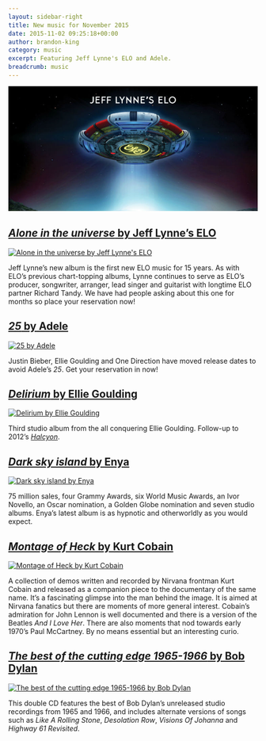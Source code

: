 ```yaml
---
layout: sidebar-right
title: New music for November 2015
date: 2015-11-02 09:25:18+00:00
author: brandon-king
category: music
excerpt: Featuring Jeff Lynne's ELO and Adele.
breadcrumb: music
---
```

![Alone in the universe by Jeff Lynne's ELO](/images/featured/featured-alone-in-the-universe.jpg)

## [<cite>Alone in the universe</cite> by Jeff Lynne&#8217;s ELO](https://suffolk.spydus.co.uk/cgi-bin/spydus.exe/ENQ/OPAC/BIBENQ/24231182?QRY=CTIBIB%3C%20IRN(56735875)&QRYTEXT=Alone%20in%20the%20universe%20%5Bsound%20recording%5D)

[![Alone in the universe by Jeff Lynne's ELO](http://suffolklibraries.co.uk/wp-content/uploads/2015/10/aloneintheuniverse.jpg)](https://suffolk.spydus.co.uk/cgi-bin/spydus.exe/ENQ/OPAC/BIBENQ/24231182?QRY=CTIBIB%3C%20IRN(56735875)&QRYTEXT=Alone%20in%20the%20universe%20%5Bsound%20recording%5D)

Jeff Lynne’s new album is the first new ELO music for 15 years. As with ELO’s previous chart-topping albums, Lynne continues to serve as ELO’s producer, songwriter, arranger, lead singer and guitarist with longtime ELO partner Richard Tandy. We have had people asking about this one for months so place your reservation now!

## [<cite>25</cite> by Adele](https://suffolk.spydus.co.uk/cgi-bin/spydus.exe/ENQ/OPAC/BIBENQ/2092417?QRY=CTIBIB%3C%20IRN(32303861)&QRYTEXT=25%20%5Bsound%20recording%5D)

[![25 by Adele](http://suffolklibraries.co.uk/wp-content/uploads/2015/11/adele25.jpg)](https://suffolk.spydus.co.uk/cgi-bin/spydus.exe/ENQ/OPAC/BIBENQ/2092417?QRY=CTIBIB%3C%20IRN(32303861)&QRYTEXT=25%20%5Bsound%20recording%5D)

Justin Bieber, Ellie Goulding and One Direction have moved release dates to avoid Adele&#8217;s <cite>25</cite>. Get your reservation in now!

## [<cite>Delirium</cite> by Ellie Goulding](https://suffolk.spydus.co.uk/cgi-bin/spydus.exe/ENQ/OPAC/BIBENQ/24233114?QRY=CTIBIB%3C%20IRN(56500983)&QRYTEXT=Delirium%20%5Bsound%20recording%5D)

[![Delirium by Ellie Goulding](http://suffolklibraries.co.uk/wp-content/uploads/2015/10/delirium.jpg)](https://suffolk.spydus.co.uk/cgi-bin/spydus.exe/ENQ/OPAC/BIBENQ/24233114?QRY=CTIBIB%3C%20IRN(56500983)&QRYTEXT=Delirium%20%5Bsound%20recording%5D)

Third studio album from the all conquering Ellie Goulding. Follow-up to 2012’s [<cite>Halcyon</cite>](https://suffolk.spydus.co.uk/cgi-bin/spydus.exe/ENQ/OPAC/BIBENQ/24836250?QRY=CTIBIB%3C%20IRN(14024340)&QRYTEXT=Halcyon%20%5Bsound%20recording%5D).

## [<cite>Dark sky island</cite> by Enya](https://suffolk.spydus.co.uk/cgi-bin/spydus.exe/ENQ/OPAC/BIBENQ/24234294?QRY=CTIBIB%3C%20IRN(57599178)&QRYTEXT=Dark%20sky%20island%20%5Bsound%20recording%5D)

[![Dark sky island by Enya](http://suffolklibraries.co.uk/wp-content/uploads/2015/10/darkskyisland.jpg)](https://suffolk.spydus.co.uk/cgi-bin/spydus.exe/ENQ/OPAC/BIBENQ/24234294?QRY=CTIBIB%3C%20IRN(57599178)&QRYTEXT=Dark%20sky%20island%20%5Bsound%20recording%5D)

75 million sales, four Grammy Awards, six World Music Awards, an Ivor Novello, an Oscar nomination, a Golden Globe nomination and seven studio albums. Enya’s latest album is as hypnotic and otherworldly as you would expect.

## [<cite>Montage of Heck</cite> by Kurt Cobain](https://suffolk.spydus.co.uk/cgi-bin/spydus.exe/ENQ/OPAC/BIBENQ/24235480?QRY=CTIBIB%3C%20IRN(57018275)&QRYTEXT=Montage%20of%20heck%20%3A%20The%20home%20recordings%20%5Bsound%20recording%5D)

[![Montage of Heck by Kurt Cobain](http://suffolklibraries.co.uk/wp-content/uploads/2015/10/montageofheck.jpg)](https://suffolk.spydus.co.uk/cgi-bin/spydus.exe/ENQ/OPAC/BIBENQ/24235480?QRY=CTIBIB%3C%20IRN(57018275)&QRYTEXT=Montage%20of%20heck%20%3A%20The%20home%20recordings%20%5Bsound%20recording%5D)

A collection of demos written and recorded by Nirvana frontman Kurt Cobain and released as a companion piece to the documentary of the same name. It’s a fascinating glimpse into the man behind the image. It is aimed at Nirvana fanatics but there are moments of more general interest. Cobain’s admiration for John Lennon is well documented and there is a version of the Beatles <cite>And I Love Her</cite>. There are also moments that nod towards early 1970’s Paul McCartney. By no means essential but an interesting curio.

## [<cite>The best of the cutting edge 1965-1966</cite> by Bob Dylan](https://suffolk.spydus.co.uk/cgi-bin/spydus.exe/ENQ/OPAC/BIBENQ/24235896?QRY=CTIBIB%3C%20IRN(57015719)&QRYTEXT=The%20best%20of%20the%20cutting%20edge%201965-1966%20%5Bsound%20recording%5D)

[![The best of the cutting edge 1965-1966 by Bob Dylan](http://suffolklibraries.co.uk/wp-content/uploads/2015/10/bestofcuttingedge.jpg)](https://suffolk.spydus.co.uk/cgi-bin/spydus.exe/ENQ/OPAC/BIBENQ/24235896?QRY=CTIBIB%3C%20IRN(57015719)&QRYTEXT=The%20best%20of%20the%20cutting%20edge%201965-1966%20%5Bsound%20recording%5D)

This double CD features the best of Bob Dylan’s unreleased studio recordings from 1965 and 1966, and includes alternate versions of songs such as <cite>Like A Rolling Stone</cite>, <cite>Desolation Row</cite>, <cite>Visions Of Johanna</cite> and <cite>Highway 61 Revisited</cite>.
